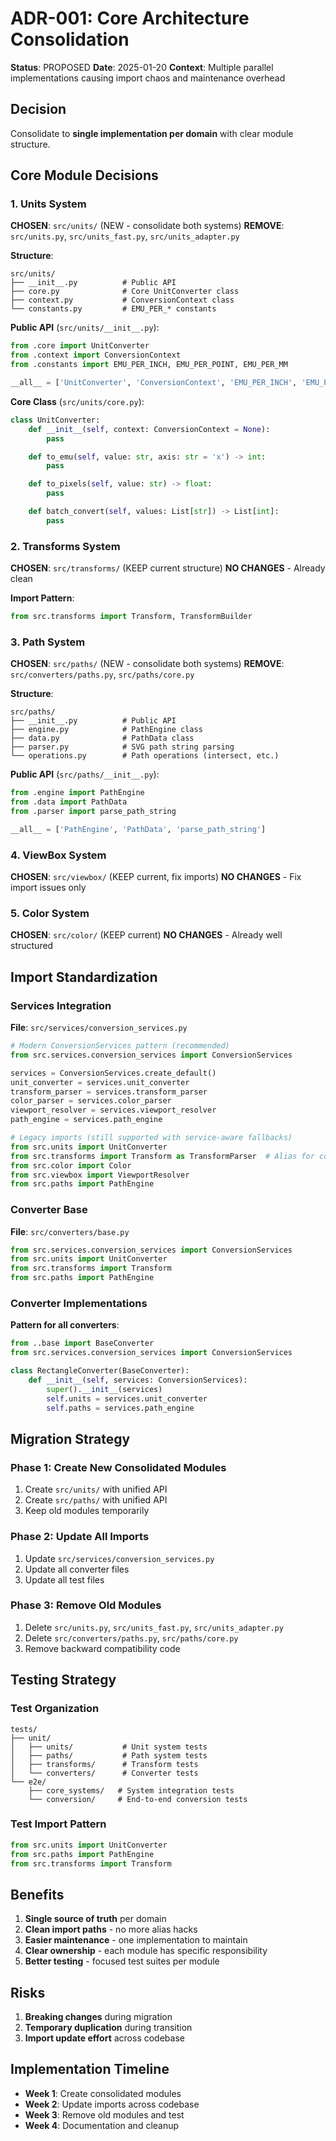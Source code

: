 # ADR-001: Core Architecture Consolidation

**Status**: PROPOSED
**Date**: 2025-01-20
**Context**: Multiple parallel implementations causing import chaos and maintenance overhead

## Decision

Consolidate to **single implementation per domain** with clear module structure.

## Core Module Decisions

### 1. Units System
**CHOSEN**: `src/units/` (NEW - consolidate both systems)
**REMOVE**: `src/units.py`, `src/units_fast.py`, `src/units_adapter.py`

**Structure**:
```
src/units/
├── __init__.py          # Public API
├── core.py              # Core UnitConverter class
├── context.py           # ConversionContext class
└── constants.py         # EMU_PER_* constants
```

**Public API** (`src/units/__init__.py`):
```python
from .core import UnitConverter
from .context import ConversionContext
from .constants import EMU_PER_INCH, EMU_PER_POINT, EMU_PER_MM

__all__ = ['UnitConverter', 'ConversionContext', 'EMU_PER_INCH', 'EMU_PER_POINT', 'EMU_PER_MM']
```

**Core Class** (`src/units/core.py`):
```python
class UnitConverter:
    def __init__(self, context: ConversionContext = None):
        pass

    def to_emu(self, value: str, axis: str = 'x') -> int:
        pass

    def to_pixels(self, value: str) -> float:
        pass

    def batch_convert(self, values: List[str]) -> List[int]:
        pass
```

### 2. Transforms System
**CHOSEN**: `src/transforms/` (KEEP current structure)
**NO CHANGES** - Already clean

**Import Pattern**:
```python
from src.transforms import Transform, TransformBuilder
```

### 3. Path System
**CHOSEN**: `src/paths/` (NEW - consolidate both systems)
**REMOVE**: `src/converters/paths.py`, `src/paths/core.py`

**Structure**:
```
src/paths/
├── __init__.py          # Public API
├── engine.py            # PathEngine class
├── data.py              # PathData class
├── parser.py            # SVG path string parsing
└── operations.py        # Path operations (intersect, etc.)
```

**Public API** (`src/paths/__init__.py`):
```python
from .engine import PathEngine
from .data import PathData
from .parser import parse_path_string

__all__ = ['PathEngine', 'PathData', 'parse_path_string']
```

### 4. ViewBox System
**CHOSEN**: `src/viewbox/` (KEEP current, fix imports)
**NO CHANGES** - Fix import issues only

### 5. Color System
**CHOSEN**: `src/color/` (KEEP current)
**NO CHANGES** - Already well structured

## Import Standardization

### Services Integration
**File**: `src/services/conversion_services.py`
```python
# Modern ConversionServices pattern (recommended)
from src.services.conversion_services import ConversionServices

services = ConversionServices.create_default()
unit_converter = services.unit_converter
transform_parser = services.transform_parser
color_parser = services.color_parser
viewport_resolver = services.viewport_resolver
path_engine = services.path_engine

# Legacy imports (still supported with service-aware fallbacks)
from src.units import UnitConverter
from src.transforms import Transform as TransformParser  # Alias for compatibility
from src.color import Color
from src.viewbox import ViewportResolver
from src.paths import PathEngine
```

### Converter Base
**File**: `src/converters/base.py`
```python
from src.services.conversion_services import ConversionServices
from src.units import UnitConverter
from src.transforms import Transform
from src.paths import PathEngine
```

### Converter Implementations
**Pattern for all converters**:
```python
from ..base import BaseConverter
from src.services.conversion_services import ConversionServices

class RectangleConverter(BaseConverter):
    def __init__(self, services: ConversionServices):
        super().__init__(services)
        self.units = services.unit_converter
        self.paths = services.path_engine
```

## Migration Strategy

### Phase 1: Create New Consolidated Modules
1. Create `src/units/` with unified API
2. Create `src/paths/` with unified API
3. Keep old modules temporarily

### Phase 2: Update All Imports
1. Update `src/services/conversion_services.py`
2. Update all converter files
3. Update all test files

### Phase 3: Remove Old Modules
1. Delete `src/units.py`, `src/units_fast.py`, `src/units_adapter.py`
2. Delete `src/converters/paths.py`, `src/paths/core.py`
3. Remove backward compatibility code

## Testing Strategy

### Test Organization
```
tests/
├── unit/
│   ├── units/           # Unit system tests
│   ├── paths/           # Path system tests
│   ├── transforms/      # Transform tests
│   └── converters/      # Converter tests
└── e2e/
    ├── core_systems/   # System integration tests
    └── conversion/     # End-to-end conversion tests
```

### Test Import Pattern
```python
from src.units import UnitConverter
from src.paths import PathEngine
from src.transforms import Transform
```

## Benefits

1. **Single source of truth** per domain
2. **Clean import paths** - no more alias hacks
3. **Easier maintenance** - one implementation to maintain
4. **Clear ownership** - each module has specific responsibility
5. **Better testing** - focused test suites per module

## Risks

1. **Breaking changes** during migration
2. **Temporary duplication** during transition
3. **Import update effort** across codebase

## Implementation Timeline

- **Week 1**: Create consolidated modules
- **Week 2**: Update imports across codebase
- **Week 3**: Remove old modules and test
- **Week 4**: Documentation and cleanup